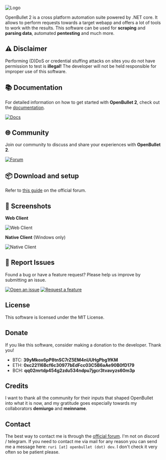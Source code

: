 ![Logo](https://i.imgur.com/sToEkJC.png)

OpenBullet 2 is a cross platform automation suite powered by .NET core. It allows to perform requests towards a target webapp and offers a lot of tools to work with the results. This software can be used for **scraping** and **parsing data**, automated **pentesting** and much more.

## ⚠️ Disclaimer
Performing (D)DoS or credential stuffing attacks on sites you do not have permission to test is **illegal!** The developer will not be held responsible for improper use of this software.

## 📚 Documentation
For detailed information on how to get started with **OpenBullet 2**, check out the [documentation](https://docs.openbullet.dev).

[![Docs](https://img.shields.io/badge/Docs-Read_the_Docs-3ea489.svg)](https://docs.openbullet.dev)

## 🌐 Community
Join our community to discuss and share your experiences with **OpenBullet 2**.

[![Forum](https://img.shields.io/badge/Forum-Join_the_community-1abc9c.svg)](https://discourse.openbullet.dev/)

## 📦 Download and setup
Refer to [this guide](https://discourse.openbullet.dev/t/wip-how-to-download-and-start-openbullet-2/29) on the official forum.

## 📸 Screenshots
**Web Client**

![Web Client](https://github.com/openbullet/OpenBullet2-Private/assets/48930622/4c009929-9254-4180-9c37-0b3a53efdbd3)

**Native Client** (Windows only)

![Native Client](https://user-images.githubusercontent.com/48930622/151500974-5cb7a9fd-766b-44ab-b32e-f7d623c0e7dd.png)

## 🐛 Report Issues
Found a bug or have a feature request? Please help us improve by submitting an issue.

[![Open an issue](https://img.shields.io/badge/Issues-Create_a_new_issue-E74C3C.svg)](https://github.com/openbullet/OpenBullet2/issues/new?template=bug-report.yaml&title=%5BBug%5D%3A+) [![Request a feature](https://img.shields.io/badge/Issues-Create_a_new_issue-E74C3C.svg)](https://github.com/openbullet/OpenBullet2/issues/new?template=feature_request.md&title=%5BREQUEST%5D)

## License
This software is licensed under the MIT License.

## Donate
If you like this software, consider making a donation to the developer. Thank you!
- BTC: **39yMkox6pP8tnSC7rZ5EM4nUUHgPbg1fKM**
- ETH: **0xc22116Bcf6c30977bEdFcc03C5B6aAe90B0fD179**
- BCH: **qq02mrtdp454g2zdu534ndpu7jgcr3tvavyzs60m3p**

## Credits
I want to thank all the community for their inputs that shaped OpenBullet into what it is now, and my gratitude goes especially towards my collaborators **demiurgo** and **meinname**.

## Contact
The best way to contact me is through the [official forum](https://discourse.openbullet.dev/u/Ruri). I'm not on discord / telegram.
If you need to contact me via mail for any reason you can send me a message here: `ruri [at] openbullet (dot) dev`. I don't check it very often so be patient please.
